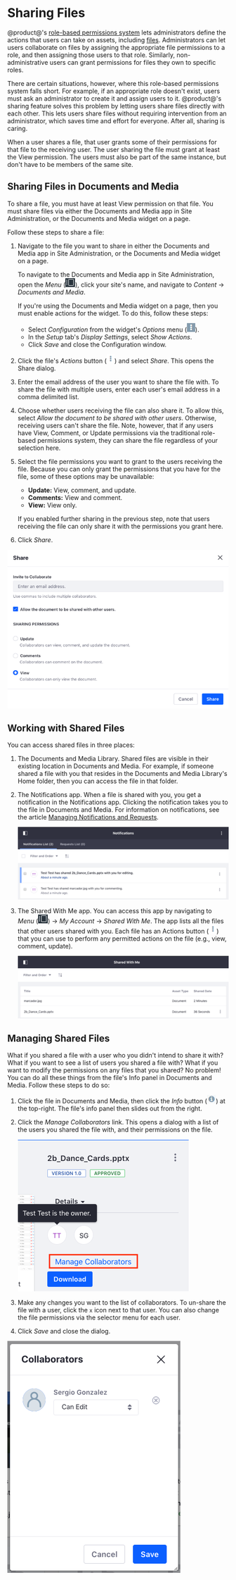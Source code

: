 # Sharing Files [](id=sharing-files)

@product@'s 
[role-based permissions system](/discover/portal/-/knowledge_base/7-2/roles-and-permissions) 
lets administrators define the actions that users can take on assets, including 
[files](/discover/portal/-/knowledge_base/7-2/adding-files-to-a-document-library#granting-file-permissions-and-roles). 
Administrators can let users collaborate on files by assigning the appropriate 
file permissions to a role, and then assigning those users to that role. 
Similarly, non-administrative users can grant permissions for files they own to 
specific roles. 

There are certain situations, however, where this role-based permissions system 
falls short. For example, if an appropriate role doesn't exist, users must ask 
an administrator to create it and assign users to it. @product@'s sharing 
feature solves this problem by letting users share files directly with each 
other. This lets users share files without requiring intervention from an 
administrator, which saves time and effort for everyone. After all, sharing is 
caring. 

When a user shares a file, that user grants some of their permissions for that 
file to the receiving user. The user sharing the file must grant at least the 
View permission. The users must also be part of the same instance, but don't 
have to be members of the same site. 

## Sharing Files in Documents and Media [](id=sharing-files-in-documents-and-media)

To share a file, you must have at least View permission on that file. You must 
share files via either the Documents and Media app in Site Administration, or 
the Documents and Media widget on a page. 

Follow these steps to share a file: 

1.  Navigate to the file you want to share in either the Documents and Media app 
    in Site Administration, or the Documents and Media widget on a page. 

    To navigate to the Documents and Media app in Site Administration, open the 
    *Menu* 
    (![Product Menu](../../../../images/icon-menu.png)), 
    click your site's name, and navigate to *Content* &rarr; 
    *Documents and Media*. 

    If you're using the Documents and Media widget on a page, then you must 
    enable actions for the widget. To do this, follow these steps: 

    -   Select *Configuration* from the widget's *Options* menu 
        (![Options](../../../../images/icon-app-options.png)). 
    -   In the *Setup* tab's *Display Settings*, select *Show Actions*. 
    -   Click *Save* and close the Configuration window.

2.  Click the file's *Actions* button 
    (![Actions](../../../../images/icon-actions.png)) 
    and select *Share*. This opens the Share dialog.

3.  Enter the email address of the user you want to share the file with. To 
    share the file with multiple users, enter each user's email address in a 
    comma delimited list. 

4.  Choose whether users receiving the file can also share it. To allow this, 
    select *Allow the document to be shared with other users*. Otherwise, 
    receiving users can't share the file. Note, however, that if any users have 
    View, Comment, or Update permissions via the traditional role-based 
    permissions system, they can share the file regardless of your selection 
    here. 

5.  Select the file permissions you want to grant to the users receiving the 
    file. Because you can only grant the permissions that you have for the file, 
    some of these options may be unavailable: 

    -   **Update:** View, comment, and update.
    -   **Comments:** View and comment.
    -   **View:** View only.

    If you enabled further sharing in the previous step, note that users 
    receiving the file can only share it with the permissions you grant here. 

6.  Click *Share*. 

![Figure 1: To share a file, you must fill out the Share dialog as described in the previous steps.](../../../../images/sharing-file.png)

## Working with Shared Files [](id=working-with-shared-files)

You can access shared files in three places: 

1.  The Documents and Media Library. Shared files are visible in their existing 
    location in Documents and Media. For example, if someone shared a file with 
    you that resides in the Documents and Media Library's Home folder, then you 
    can access the file in that folder. 

2.  The Notifications app. When a file is shared with you, you get a 
    notification in the Notifications app. Clicking the notification takes you 
    to the file in Documents and Media. For information on notifications, see 
    the article 
    [Managing Notifications and Requests](/discover/portal/-/knowledge_base/7-2/managing-notifications-and-requests). 

    ![Figure 2: The Notifications app contains the notifications that are sent when a user shares a file with you.](../../../../images/sharing-notifications.png)

3.  The Shared With Me app. You can access this app by navigating to *Menu* 
    (![Product Menu](../../../../images/icon-menu.png)) 
    &rarr; *My Account* &rarr; *Shared With Me*. The app lists all the files 
    that other users shared with you. Each file has an Actions button 
    (![Actions](../../../../images/icon-actions.png)) 
    that you can use to perform any permitted actions on the file (e.g., view, 
    comment, update). 

    ![Figure 3: The Shared With Me app lists all the files that other users shared with you.](../../../../images/sharing-app.png)

## Managing Shared Files [](id=managing-shared-files)

What if you shared a file with a user who you didn't intend to share it with? 
What if you want to see a list of users you shared a file with? What if you want 
to modify the permissions on any files that you shared? No problem! You can do 
all these things from the file's Info panel in Documents and Media. Follow these 
steps to do so: 

1.  Click the file in Documents and Media, then click the *Info* button 
    (![Info](../../../../images/icon-information.png)) 
    at the top-right. The file's info panel then slides out from the right. 

2.  Click the *Manage Collaborators* link. This opens a dialog with a list of 
    the users you shared the file with, and their permissions on the file. 

    ![Figure 4: Click *Manage Collaborators* to open up the list of users you shared the file with.](../../../../images/sharing-info.png)

3.  Make any changes you want to the list of collaborators. To un-share the file 
    with a user, click the `x` icon next to that user. You can also change the 
    file permissions via the selector menu for each user. 

4.  Click *Save* and close the dialog. 

![Figure 5: The Collaborators dialog lets remove users from the list or change their permissions for the file.](../../../../images/sharing-collaborators.png)

